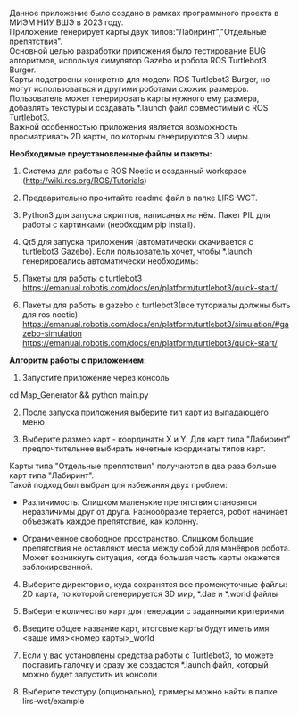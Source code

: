 Данное приложение было создано в рамках программного проекта в МИЭМ НИУ ВШЭ в 2023 году.  
Приложение генерирует карты двух типов:"Лабиринт","Отдельные препятствия".  
Основной целью разработки приложения было тестирование BUG алгоритмов, используя симулятор Gazebo и робота ROS Turtlebot3 Burger.  
Карты подстроены конкретно для модели ROS Turtlebot3 Burger, но могут использоваться и другими роботами схожих размеров.  
Пользователь может генерировать карты нужного ему размера, добавлять текстуры и создавать *.launch файл совместимый с ROS Turtlebot3.  
Важной особенностью приложения является возможность просматривать 2D карты, по которым генерируются 3D миры.



**Необходимые преустановленные файлы и пакеты:**


1. Система для работы с ROS Noetic и созданный workspace (http://wiki.ros.org/ROS/Tutorials)

2. Предварительно прочитайте readme файл в папке LIRS-WCT.

3. Python3 для запуска скриптов, написаных на нём. Пакет PIL для работы с картинками (необходим pip install).

4. Qt5 для запуска приложения (автоматически скачивается с turtlebot3 Gazebo).
Если пользователь хочет, чтобы *.launch генерировались автоматически необходимы:

5. Пакеты для работы с turtlebot3
https://emanual.robotis.com/docs/en/platform/turtlebot3/quick-start/

6. Пакеты для работы в gazebo с turtlebot3(все туториалы должны быть для ros noetic)
https://emanual.robotis.com/docs/en/platform/turtlebot3/simulation/#gazebo-simulation
https://emanual.robotis.com/docs/en/platform/turtlebot3/quick-start/


**Алгоритм работы с приложением:**

1. Запустите приложение через консоль

cd Map_Generator &&
python main.py

2. После запуска приложения выберите тип карт из выпадающего меню

3. Выберите размер карт - координаты X и Y.
Для карт типа "Лабиринт" предпочтительнее выбирать нечетные координаты типов карт.

Карты типа "Отдельные препятствия" получаются в два раза больше карт типа "Лабиринт".  
Такой подход был выбран для избежания двух проблем:  
  
- Различимость. 
Слишком маленькие препятствия становятся неразличимы друг от друга. Разнообразие теряется, робот начинает объезжать каждое препятствие, как колонну.  
  
- Ограниченное свободное пространство. 
Слишком большие препятствия не оставляют места между собой для манёвров робота.
Может возникнуть ситуация, когда большая часть карты окажется заблокированной.
  

4. Выберите директорию, куда сохранятся все промежуточные файлы: 2D карта, по которой сгенерируется 3D мир, *.dae и *.world файлы

5. Выберите количество карт для генерации с заданными критериями

6. Введите общее название карт, итоговые карты будут иметь имя
<ваше имя><номер карты>_world

7. Если у вас установлены средства работы с Turtlebot3, то можете поставить галочку и сразу же создастся *.launch файл, который можно будет запустить из консоли

8. Выберите текстуру (опционально), примеры можно найти в папке lirs-wct/example
